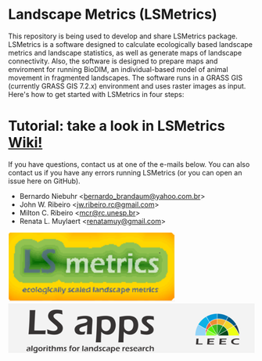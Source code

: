 # Landscape Metrics (LSMetrics)

This repository is being used to develop and share LSMetrics package. LSMetrics is a software designed to calculate ecologically based landscape metrics and landscape statistics, as well as generate maps of landscape connectivity.
Also, the software is designed to prepare maps and enviroment for running BioDIM, an individual-based model of animal movement in fragmented landscapes. The software runs in a GRASS GIS (currently GRASS GIS 7.2.x) environment and uses raster images as input. Here's how to get started with LSMetrics in four steps:

# Tutorial: take a look in LSMetrics [Wiki!](https://github.com/LEEClab/LS_METRICS/wiki)

If you have questions, contact us at one of the e-mails below. You can also contact us if you have any errors running LSMetrics (or you can open an issue here on GitHub).

- Bernardo Niebuhr <<bernardo_brandaum@yahoo.com.br>>
- John W. Ribeiro <<jw.ribeiro.rc@gmail.com>>
- Milton C. Ribeiro <<mcr@rc.unesp.br>>
- Renata L. Muylaert <<renatamuy@gmail.com>>



<img src="images/LSMetrics_logo_low_res.png"/>

<img src="images/LSapps_bg.png"/>
